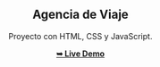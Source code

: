 
<h2 align="center">Agencia de Viaje</h2>
<div align="center">
<p>Proyecto con HTML, CSS y JavaScript.</p>
<a href="https://mohdrahil101.github.io/firstflight-travels/" target="_blank"><strong>➥ Live Demo</strong></a>
</div> 
